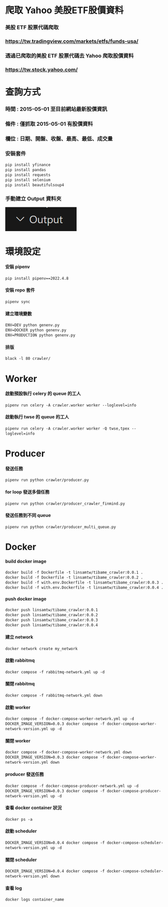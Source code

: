 # 爬取 Yahoo 美股ETF股價資料

### 美股 ETF 股票代碼爬取 
### https://tw.tradingview.com/markets/etfs/funds-usa/

### 透過已爬取的美股 ETF 股票代碼去 Yahoo 爬取股價資料
### https://tw.stock.yahoo.com/

# 查詢方式
### 時間 : 2015-05-01 至目前網站最新股價資訊
### 條件 : 僅抓取 2015-05-01 有股價資料
### 欄位 : 日期、開盤、收盤、最高、最低、成交量


### 安裝套件
    pip install yfinance
    pip install pandas
    pip install requests
    pip install selenium
    pip install beautifulsoup4

### 手動建立 Output 資料夾
![alt text](image.png)



# 環境設定

#### 安裝 pipenv

    pip install pipenv==2022.4.8

#### 安裝 repo 套件

    pipenv sync

#### 建立環境變數

    ENV=DEV python genenv.py
    ENV=DOCKER python genenv.py
    ENV=PRODUCTION python genenv.py

#### 排版

    black -l 80 crawler/

# Worker

#### 啟動預設執行 celery 的 queue 的工人

    pipenv run celery -A crawler.worker worker --loglevel=info

#### 啟動執行 twse 的 queue 的工人

    pipenv run celery -A crawler.worker worker -Q twse,tpex --loglevel=info

# Producer

#### 發送任務

    pipenv run python crawler/producer.py

#### for loop 發送多個任務

    pipenv run python crawler/producer_crawler_finmind.py

#### 發送任務到不同 queue

    pipenv run python crawler/producer_multi_queue.py


# Docker

#### build docker image

    docker build -f Dockerfile -t linsamtw/tibame_crawler:0.0.1 .
    docker build -f Dockerfile -t linsamtw/tibame_crawler:0.0.2 .
    docker build -f with.env.Dockerfile -t linsamtw/tibame_crawler:0.0.3 .
    docker build -f with.env.Dockerfile -t linsamtw/tibame_crawler:0.0.4 .

#### push docker image

    docker push linsamtw/tibame_crawler:0.0.1
    docker push linsamtw/tibame_crawler:0.0.2
    docker push linsamtw/tibame_crawler:0.0.3
    docker push linsamtw/tibame_crawler:0.0.4

#### 建立 network

    docker network create my_network

#### 啟動 rabbitmq

    docker compose -f rabbitmq-network.yml up -d

#### 關閉 rabbitmq

    docker compose -f rabbitmq-network.yml down

#### 啟動 worker

    docker compose -f docker-compose-worker-network.yml up -d
    DOCKER_IMAGE_VERSION=0.0.3 docker compose -f docker-compose-worker-network-version.yml up -d

#### 關閉 worker

    docker compose -f docker-compose-worker-network.yml down
    DOCKER_IMAGE_VERSION=0.0.3 docker compose -f docker-compose-worker-network-version.yml down

#### producer 發送任務

    docker compose -f docker-compose-producer-network.yml up -d
    DOCKER_IMAGE_VERSION=0.0.3 docker compose -f docker-compose-producer-network-version.yml up -d

#### 查看 docker container 狀況

    docker ps -a

#### 啟動 scheduler

    DOCKER_IMAGE_VERSION=0.0.4 docker compose -f docker-compose-scheduler-network-version.yml up -d

#### 關閉 scheduler

    DOCKER_IMAGE_VERSION=0.0.4 docker compose -f docker-compose-scheduler-network-version.yml down

#### 查看 log

    docker logs container_name


